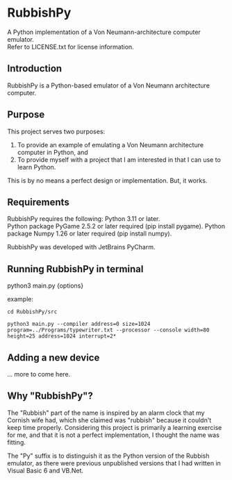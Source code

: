 # RubbishPy
A Python implementation of a Von Neumann-architecture computer emulator.  
Refer to LICENSE.txt for license information.
 

## Introduction
RubbishPy is a Python-based emulator of a Von Neumann architecture computer.

## Purpose
This project serves two purposes:
1. To provide an example of emulating a Von Neumann architecture computer in Python, and
2. To provide myself with a project that I am interested in that I can use to learn Python.

This is by no means a perfect design or implementation.  But, it works.

## Requirements
RubbishPy requires the following:
Python 3.11 or later.  
Python package PyGame 2.5.2 or later required (pip install pygame).
Python package Numpy 1.26 or later required (pip install numpy).

RubbishPy was developed with JetBrains PyCharm.  

## Running RubbishPy in terminal
python3 main.py  {options}  

example:  

```commandline
cd RubbishPy/src
```
```commandline
python3 main.py --compiler address=0 size=1024 program=../Programs/typewriter.txt --processor --console width=80 height=25 address=1024 interrupt=2*
```
## Adding a new device

... more to come here.

## Why "RubbishPy"?
The "Rubbish" part of the name is inspired by an alarm clock that my Cornish wife had, which she claimed was "rubbish" because it couldn't keep time properly.  Considering this project is primarily a learning exercise for me, and that it is not a perfect implementation, I thought the name was fitting.

The "Py" suffix is to distinguish it as the Python version of the Rubbish emulator, as there were previous unpublished versions that I had written in Visual Basic 6 and VB.Net.
